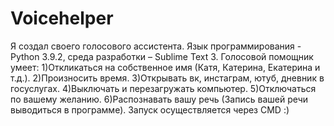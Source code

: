 # Voicehelper
Я создал своего голосового ассистента.
Язык программирования - Python 3.9.2, среда разработки – Sublime Text 3.
Голосовой помощник умеет:
1)Откликаться на собственное имя (Катя, Катерина, Екатерина и т.д.).
2)Произносить время.
3)Открывать вк, инстаграм, ютуб, дневник в госуслугах.
4)Выключать и перезагружать компьютер.
5)Отключаться по вашему желанию.
6)Распознавать вашу речь (Запись вашей речи выводиться в программе).
Запуск осуществляется через CMD :)

